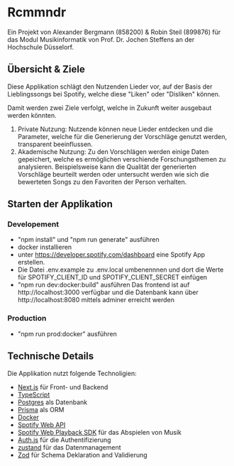 # Rcmmndr

Ein Projekt von Alexander Bergmann (858200) & Robin Steil (899876) für das Modul Musikinformatik von Prof. Dr. Jochen Steffens an der Hochschule Düsselorf.

## Übersicht & Ziele

Diese Applikation schlägt den Nutzenden Lieder vor, auf der Basis der Lieblingssongs bei Spotify, welche diese "Liken" oder "Disliken" können.

Damit werden zwei Ziele verfolgt, welche in Zukunft weiter ausgebaut werden könnten.

1. Private Nutzung: Nutzende können neue Lieder entdecken und die Parameter, welche für die Generierung der Vorschläge genutzt werden, transparent beeinflussen.  
2. Akademische Nutzung: Zu den Vorschlägen werden einige Daten gepeichert, welche es ermöglichen verschiende Forschungsthemen zu analysieren. Beispielsweise kann die Qualität der generierten Vorschläge beurteilt werden oder untersucht werden wie sich die bewerteten Songs zu den Favoriten der Person verhalten.
     
## Starten der Applikation

### Developement
- "npm install" und "npm run generate" ausführen
- docker installieren
- unter https://developer.spotify.com/dashboard eine Spotify App erstellen.
- Die Datei .env.example zu .env.local umbenennnen und dort die Werte für SPOTIFY_CLIENT_ID und SPOTIFY_CLIENT_SECRET einfügen
- "npm run dev:docker:build" ausführen
  Das frontend ist auf http://localhost:3000 verfügbar und die Datenbank kann über http://localhost:8080 mittels adminer erreicht werden
### Production
- "npm run prod:docker" ausführen

## Technische Details

Die Applikation nutzt folgende Technoligien:
-  [Next.js](https://nextjs.org/) für Front- und Backend
-  [TypeScript](https://www.typescriptlang.org/)
-  [Postgres](https://www.postgresql.org/) als Datenbank
-  [Prisma](https://www.prisma.io/) als ORM
-  [Docker](https://www.docker.com/)
-  [Spotify Web API](https://developer.spotify.com/documentation/web-api) 
-   [Spotify Web Playback SDK](https://developer.spotify.com/documentation/web-playback-sdk) für das Abspielen von Musik
- [Auth.js](https://authjs.dev/) für die Authentifizierung
- [zustand](https://github.com/pmndrs/zustand) für das Datenmanagement
- [Zod](https://zod.dev/) für Schema Deklaration and Validierung 